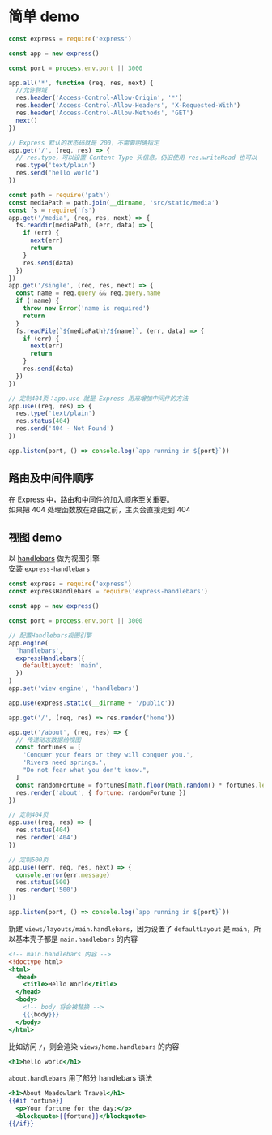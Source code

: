 # 简单 demo

```js
const express = require('express')

const app = new express()

const port = process.env.port || 3000

app.all('*', function (req, res, next) {
  //允许跨域
  res.header('Access-Control-Allow-Origin', '*')
  res.header('Access-Control-Allow-Headers', 'X-Requested-With')
  res.header('Access-Control-Allow-Methods', 'GET')
  next()
})

// Express 默认的状态码就是 200，不需要明确指定
app.get('/', (req, res) => {
  // res.type，可以设置 Content-Type 头信息。仍旧使用 res.writeHead 也可以
  res.type('text/plain')
  res.send('hello world')
})

const path = require('path')
const mediaPath = path.join(__dirname, 'src/static/media')
const fs = require('fs')
app.get('/media', (req, res, next) => {
  fs.readdir(mediaPath, (err, data) => {
    if (err) {
      next(err)
      return
    }
    res.send(data)
  })
})
app.get('/single', (req, res, next) => {
  const name = req.query && req.query.name
  if (!name) {
    throw new Error('name is required')
    return
  }
  fs.readFile(`${mediaPath}/${name}`, (err, data) => {
    if (err) {
      next(err)
      return
    }
    res.send(data)
  })
})

// 定制404页：app.use 就是 Express 用来增加中间件的方法
app.use((req, res) => {
  res.type('text/plain')
  res.status(404)
  res.send('404 - Not Found')
})

app.listen(port, () => console.log(`app running in ${port}`))
```

## 路由及中间件顺序

在 Express 中，路由和中间件的加入顺序至关重要。  
如果把 404 处理函数放在路由之前，主页会直接走到 404

## 视图 demo

以 [handlebars](https://forlornlily.github.io/fe-notes/handlebars/) 做为视图引擎  
安装 `express-handlebars`

```js
const express = require('express')
const expressHandlebars = require('express-handlebars')

const app = new express()

const port = process.env.port || 3000

// 配置Handlebars视图引擎
app.engine(
  'handlebars',
  expressHandlebars({
    defaultLayout: 'main',
  })
)
app.set('view engine', 'handlebars')

app.use(express.static(__dirname + '/public'))

app.get('/', (req, res) => res.render('home'))

app.get('/about', (req, res) => {
  // 传递动态数据给视图
  const fortunes = [
    'Conquer your fears or they will conquer you.',
    'Rivers need springs.',
    "Do not fear what you don't know.",
  ]
  const randomFortune = fortunes[Math.floor(Math.random() * fortunes.length)]
  res.render('about', { fortune: randomFortune })
})

// 定制404页
app.use((req, res) => {
  res.status(404)
  res.render('404')
})

// 定制500页
app.use((err, req, res, next) => {
  console.error(err.message)
  res.status(500)
  res.render('500')
})

app.listen(port, () => console.log(`app running in ${port}`))
```

新建 `views/layouts/main.handlebars`，因为设置了 `defaultLayout` 是 `main`，所以基本壳子都是 `main.handlebars` 的内容

```handlebars
<!-- main.handlebars 内容 -->
<!doctype html>
<html>
  <head>
    <title>Hello World</title>
  </head>
  <body>
    <!-- body 将会被替换 -->
    {{{body}}}
  </body>
</html>
```

比如访问 `/`，则会渲染 `views/home.handlebars` 的内容

```handlebars
<h1>hello world</h1>
```

`about.handlebars` 用了部分 handlebars 语法

```handlebars
<h1>About Meadowlark Travel</h1>
{{#if fortune}}
  <p>Your fortune for the day:</p>
  <blockquote>{{fortune}}</blockquote>
{{/if}}
```
